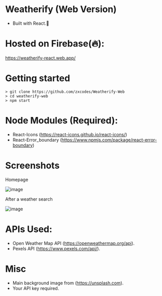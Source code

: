 # Weatherify (Web Version)
* Built with React.💙

# Hosted on Firebase(🔥):
https://weatherify-react.web.app/

# Getting started
```
> git clone https://github.com/zxcodes/Weatherify-Web
> cd weatherify-web
> npm start
```
# Node Modules (Required):
* React-Icons (https://react-icons.github.io/react-icons/)
* React-Error_boundary (https://www.npmjs.com/package/react-error-boundary)

# Screenshots

 Homepage

![image](https://user-images.githubusercontent.com/44538497/119219215-0a2d4600-bb02-11eb-88df-0402d2c661ab.png)

 After a weather search

![image](https://user-images.githubusercontent.com/44538497/119219318-86c02480-bb02-11eb-885e-87ad021d7087.png)

# APIs Used:
* Open Weather Map API (https://openweathermap.org/api).
* Pexels API (https://www.pexels.com/api/).

# Misc
* Main background image from (https://unsplash.com).
* Your API key required.

